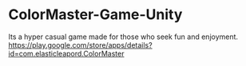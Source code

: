 # ColorMaster-Game-Unity
Its a hyper casual game made for those who seek fun and enjoyment.     https://play.google.com/store/apps/details?id=com.elasticleapord.ColorMaster
